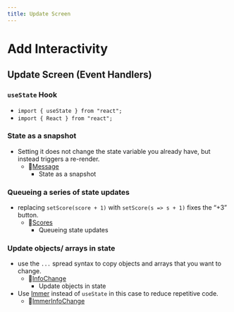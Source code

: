 ```yaml
---
title: Update Screen
---
```


# Add Interactivity

## Update Screen (Event Handlers)

### `useState` Hook

- `import { useState } from "react";`
- `import { React } from "react";`

### State as a snapshot

- Setting it does not change the state variable you already have, but instead triggers a re-render.
  - 📌[Message](../../DB-React-Components/Message.md)
    - State as a snapshot

### Queueing a series of state updates

- replacing `setScore(score + 1)` with `setScore(s => s + 1)` fixes the “+3” button.
  - 📌[Scores](../../DB-React-Components/Scores.md)
    - Queueing state updates

### Update objects/ arrays in state

- use the `...` spread syntax to copy objects and arrays that you want to change.
  - 📌[InfoChange](../../DB-React-Components/InfoChange.md)
    - Update objects in state
- Use [Immer](https://github.com/immerjs/use-immer) instead of `useState` in this case to reduce repetitive code.
  - 📌[ImmerInfoChange](../../DB-React-Components/ImmerInfoChange.md)
